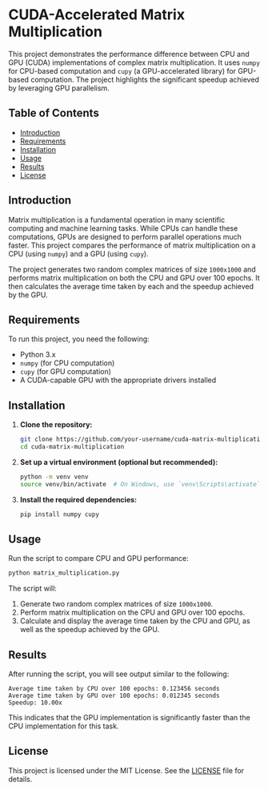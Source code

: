 # CUDA-Accelerated Matrix Multiplication

This project demonstrates the performance difference between CPU and GPU (CUDA) implementations of complex matrix multiplication. It uses `numpy` for CPU-based computation and `cupy` (a GPU-accelerated library) for GPU-based computation. The project highlights the significant speedup achieved by leveraging GPU parallelism.

## Table of Contents
- [Introduction](#introduction)
- [Requirements](#requirements)
- [Installation](#installation)
- [Usage](#usage)
- [Results](#results)
- [License](#license)

## Introduction

Matrix multiplication is a fundamental operation in many scientific computing and machine learning tasks. While CPUs can handle these computations, GPUs are designed to perform parallel operations much faster. This project compares the performance of matrix multiplication on a CPU (using `numpy`) and a GPU (using `cupy`).

The project generates two random complex matrices of size `1000x1000` and performs matrix multiplication on both the CPU and GPU over 100 epochs. It then calculates the average time taken by each and the speedup achieved by the GPU.

## Requirements

To run this project, you need the following:

- Python 3.x
- `numpy` (for CPU computation)
- `cupy` (for GPU computation)
- A CUDA-capable GPU with the appropriate drivers installed

## Installation

1. **Clone the repository:**
   ```bash
   git clone https://github.com/your-username/cuda-matrix-multiplication.git
   cd cuda-matrix-multiplication
   ```

2. **Set up a virtual environment (optional but recommended):**
   ```bash
   python -m venv venv
   source venv/bin/activate  # On Windows, use `venv\Scripts\activate`
   ```

3. **Install the required dependencies:**
   ```bash
   pip install numpy cupy
   ```

## Usage

Run the script to compare CPU and GPU performance:
```bash
python matrix_multiplication.py
```

The script will:
1. Generate two random complex matrices of size `1000x1000`.
2. Perform matrix multiplication on the CPU and GPU over 100 epochs.
3. Calculate and display the average time taken by the CPU and GPU, as well as the speedup achieved by the GPU.

## Results

After running the script, you will see output similar to the following:
```
Average time taken by CPU over 100 epochs: 0.123456 seconds
Average time taken by GPU over 100 epochs: 0.012345 seconds
Speedup: 10.00x
```

This indicates that the GPU implementation is significantly faster than the CPU implementation for this task.

## License

This project is licensed under the MIT License. See the [LICENSE](LICENSE) file for details.

